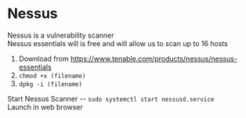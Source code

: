 # Nessus

Nessus is a vulnerability scanner  
Nessus essentials will is free and will allow us to scan up to 16 hosts  

1. Download from https://www.tenable.com/products/nessus/nessus-essentials  
2. ```chmod +x (filename)```  
3. ```dpkg -i (filename)```

Start Nessus Scanner  -- ```sudo systemctl start nessusd.service```  
Launch in web browser
